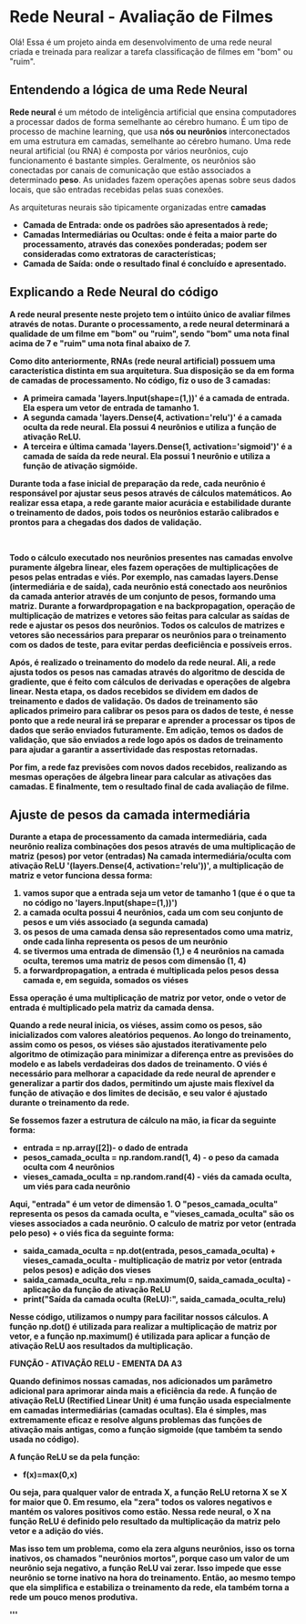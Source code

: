 <h1><strong>Rede Neural - Avaliação de Filmes</strong></h1>

<p>Olá! Essa é um projeto ainda em desenvolvimento de uma rede neural criada e treinada para realizar a 
tarefa classificação de filmes em "bom" ou "ruim".</p>

<h2>Entendendo a lógica de uma Rede Neural</h2>
<p><Strong>Rede neural</Strong> é um método de inteligência artificial que ensina computadores a processar dados de forma semelhante ao cérebro 
humano. É um tipo de processo de machine learning, que usa <strong>nós ou neurônios</strong> interconectados em uma estrutura em camadas, semelhante ao cérebro humano.
Uma rede neural artificial (ou RNA) é composta por vários neurônios, cujo funcionamento é bastante simples. Geralmente, os neurônios são conectadas por canais de comunicação 
que estão associados a determinado <strong>peso</strong>. As unidades fazem operações apenas sobre seus dados locais, que são entradas recebidas pelas suas conexões.</p>

<p>As arquiteturas neurais são tipicamente organizadas entre <strong>camadas</strong, e cada camada está conectada com a camada anterior:</p>
<ul>
    <li>Camada de Entrada: onde os padrões são apresentados à rede;</li>
    <li>Camadas Intermediárias ou Ocultas: onde é feita a maior parte do processamento, através das conexões ponderadas; podem ser consideradas como extratoras de características;</li>
    <li>Camada de Saída: onde o resultado final é concluído e apresentado.</li>
</ul>

<h2><strong>Explicando a Rede Neural do código</strong></h2>

<p>A rede neural presente neste projeto tem o intúito único de avaliar filmes através de notas. Durante o processamento, a rede neural determinará a qualidade de um filme 
    em "bom" ou "ruim", sendo "bom" uma nota final acima de 7 e "ruim" uma nota final abaixo de 7.</p>

<p>Como dito anteriormente, RNAs (rede neural artificial) possuem uma característica distinta em sua arquitetura. Sua disposição se da em forma de camadas de processamento. No código, fiz o uso 
de 3 camadas:</p>
<ul>
    <li>A primeira camada 'layers.Input(shape=(1,))' é a camada de entrada. Ela espera um vetor de entrada de tamanho 1.</li>
    <li>A segunda camada 'layers.Dense(4, activation='relu')' é a camada oculta da rede neural. Ela possui 4 neurônios e utiliza a função de ativação ReLU.</li>
    <li>A terceira e última camada 'layers.Dense(1, activation='sigmoid')' é a camada de saída da rede neural. Ela possui 1 neurônio e utiliza a função de ativação sigmóide.</li>
</ul>

<p>Durante toda a fase inicial de preparação da rede, cada neurônio é responsável por ajustar seus pesos através de cálculos matemáticos. Ao realizar essa etapa, a rede garante maior acurácia e estabilidade durante o treinamento 
de dados, pois todos os neurônios estarão calibrados e prontos para a chegadas dos dados de validação.</p>
<br>

<p>Todo o cálculo executado nos neurônios presentes nas camadas envolve puramente álgebra linear, eles fazem operações de multiplicações de pesos pelas entradas e viés.
Por exemplo, nas camadas layers.Dense (intermediária e de saída), cada neurônio está conectado aos neurônios da camada anterior através de um conjunto de pesos, formando uma matriz.
Durante a forwardpropagation e na backpropagation, operação de multiplicação de matrizes e vetores são feitas para calcular as saídas de rede e ajustar os pesos dos neurônios.
Todos os calculos de matrizes e vetores são necessários para preparar os neurônios para o treinamento com os dados de teste, para evitar perdas deeficiência e possíveis erros.</p>

<p>Após, é realizado o treinamento do modelo da rede neural. Ali, a rede ajusta todos os pesos nas camadas através do algoritmo de descida de gradiente, que é feito com cálculos de derivadas e operações 
de algebra linear. Nesta etapa, os dados recebidos se dividem em dados de treinamento e dados de validação. Os dados de treinamento são aplicados primeiro para calibrar os pesos para os dados de teste, é nesse ponto que a rede neural 
irá se preparar e aprender a processar os tipos de dados que serão enviados futuramente. Em adição, temos os dados de validação, que são enviados a rede logo após os dados de treinamento para ajudar a garantir a assertividade das respostas retornadas.</p>

<p>Por fim, a rede faz previsões com novos dados recebidos, realizando as mesmas operações de álgebra linear para calcular as ativações das camadas. E finalmente, tem o resultado final de cada avaliação de filme.</p>

<h2><strong>Ajuste de pesos da camada intermediária</strong></h2>

<p>Durante a etapa de processamento da camada intermediária, cada neurônio realiza combinações dos pesos através de uma multiplicação de matriz (pesos) por vetor (entradas)
Na camada intermediária/oculta com ativação ReLU '(layers.Dense(4, activation='relu'))', a multiplicação de matriz e vetor funciona dessa forma:</p>
<ol>
    <li>vamos supor que a entrada seja um vetor de tamanho 1 (que é o que ta no código no 'layers.Input(shape=(1,))')</li>
    <li>a camada oculta possui 4 neurônios, cada um com seu conjunto de pesos e um viés associado (a segunda camada)</li>
    <li>os pesos de uma camada densa são representados como uma matriz, onde cada linha representa os pesos de um neurônio</li>
    <li>se tivermos uma entrada de dimensão (1,) e 4 neurônios na camada oculta, teremos uma matriz de pesos com dimensão (1, 4)</li>
    <li>a forwardpropagation, a entrada é multiplicada pelos pesos dessa camada e, em seguida, somados os viéses</li>
</ol>
<p>Essa operação é uma multiplicação de matriz por vetor, onde o vetor de entrada é multiplicado pela matriz da camada densa.</p>

Quando a rede neural inicia, os viéses, assim como os pesos, são inicializados com valores aleatórios pequenos. 
Ao longo do treinamento, assim como os pesos, os viéses são ajustados iterativamente pelo algoritmo de otimização para 
minimizar a diferença entre as previsões do modelo e as labels verdadeiras dos dados de treinamento.
O viés é necessário para melhorar a capacidade da rede neural de aprender e generalizar a partir dos dados, 
permitindo um ajuste mais flexível da função de ativação e dos limites de decisão, e seu valor é ajustado durante o treinamento da rede.

Se fossemos fazer a estrutura de cálculo na mão, ia ficar da seguinte forma:

- entrada = np.array([2])- o dado de entrada
- pesos_camada_oculta = np.random.rand(1, 4) - o peso da camada oculta com 4 neurônios
- vieses_camada_oculta = np.random.rand(4) - viés da camada oculta, um viés para cada neurônio

Aqui, "entrada" é um vetor de dimensão 1. O "pesos_camada_oculta" representa os pesos da camada oculta, e "vieses_camada_oculta" são os vieses associados a cada neurônio.
O calculo de matriz por vetor (entrada pelo peso) + o viés fica da seguinte forma:

- saida_camada_oculta = np.dot(entrada, pesos_camada_oculta) + vieses_camada_oculta - multiplicação de matriz por vetor (entrada pelos pesos) e adição dos vieses
- saida_camada_oculta_relu = np.maximum(0, saida_camada_oculta) - aplicação da função de ativação ReLU
- print("Saída da camada oculta (ReLU):", saida_camada_oculta_relu)

Nesse código, utilizamos o numpy para facilitar nossos cálculos. A função np.dot() é utilizada para realizar 
a multiplicação de matriz por vetor, e a função np.maximum() é utilizada para aplicar a função de ativação ReLU aos resultados da multiplicação.


FUNÇÃO - ATIVAÇÃO RELU - EMENTA DA A3

Quando definimos nossas camadas, nos adicionados um parâmetro adicional para aprimorar ainda mais a eficiência da rede.
A função de ativação ReLU (Rectified Linear Unit) é uma função usada especialmente em camadas intermediárias (camadas ocultas). 
Ela é simples, mas extremamente eficaz e resolve alguns problemas das funções de ativação mais antigas, como a função sigmoide (que também ta sendo usada no código).

A função ReLU se da pela função:
- f(x)=max(0,x)

Ou seja, para qualquer valor de entrada X, a função ReLU retorna X se X for maior que 0. Em resumo, ela "zera" todos 
os valores negativos e mantém os valores positivos como estão. Nessa rede neural, o X na função ReLU é 
definido pelo resultado da multiplicação da matriz pelo vetor e a adição do viés.

Mas isso tem um problema, como ela zera alguns neurônios, isso os torna inativos, os chamados "neurônios mortos", porque caso um valor de um neurônio seja negativo, a
função ReLU vai zerar. Isso impede que esse neurônio se torne inativo na hora do treinamento. Então, ao mesmo tempo que ela simplifica e estabiliza o treinamento da rede, ela 
também torna a rede um pouco menos produtiva.

'''
